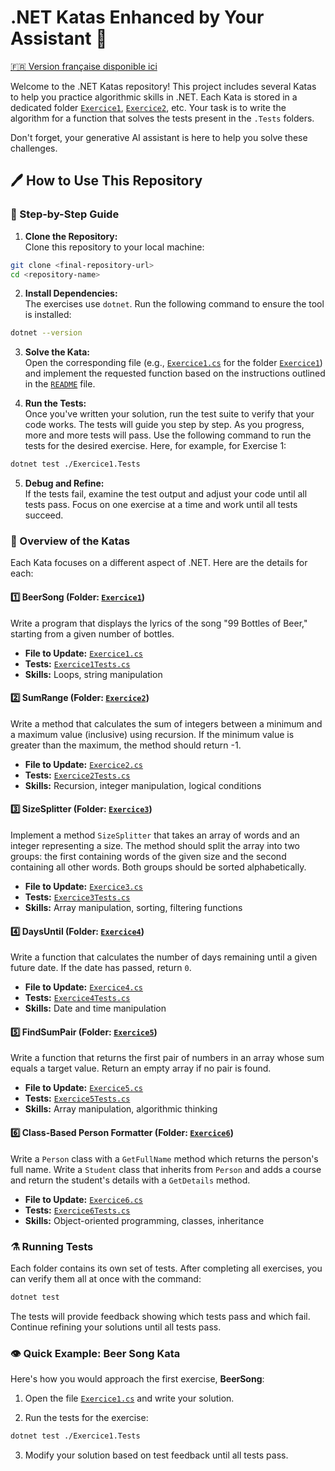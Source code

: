 # .NET Katas Enhanced by Your Assistant :robot:

[🇫🇷 Version française disponible ici](./README.md)

Welcome to the .NET Katas repository! This project includes several Katas to help you practice algorithmic skills in .NET. Each Kata is stored in a dedicated folder [`Exercice1`](./Exercice1/), [`Exercice2`](./Exercice2/), etc.
Your task is to write the algorithm for a function that solves the tests present in the `.Tests` folders.

Don't forget, your generative AI assistant is here to help you solve these challenges.

## 🖊️ How to Use This Repository

### 🐾 Step-by-Step Guide

1. **Clone the Repository:**  
Clone this repository to your local machine:
```bash
git clone <final-repository-url>
cd <repository-name>
```

2. **Install Dependencies:**  
The exercises use `dotnet`. Run the following command to ensure the tool is installed:
```bash
dotnet --version
```

3. **Solve the Kata:**  
Open the corresponding file (e.g., [`Exercice1.cs`](./Exercice1/Exercice1.cs) for the folder [`Exercice1`](./Exercice1/)) and implement the requested function based on the instructions outlined in the [`README`](./Exercice1/README.md) file.

4. **Run the Tests:**  
Once you've written your solution, run the test suite to verify that your code works. The tests will guide you step by step. As you progress, more and more tests will pass. Use the following command to run the tests for the desired exercise. Here, for example, for Exercise 1:
```bash
dotnet test ./Exercice1.Tests   
```

5. **Debug and Refine:**  
If the tests fail, examine the test output and adjust your code until all tests pass. Focus on one exercise at a time and work until all tests succeed.

### 👀 Overview of the Katas
Each Kata focuses on a different aspect of .NET. Here are the details for each:

#### **1️⃣ BeerSong (Folder: [`Exercice1`](./Exercice1/))**
Write a program that displays the lyrics of the song "99 Bottles of Beer," starting from a given number of bottles.
- **File to Update:** [`Exercice1.cs`](./Exercice1/Exercice1.cs)
- **Tests:** [`Exercice1Tests.cs`](./Exercice1.Tests/Exercice1Tests.cs)
- **Skills:** Loops, string manipulation

#### **2️⃣ SumRange (Folder: [`Exercice2`](./Exercice2/))**
Write a method that calculates the sum of integers between a minimum and a maximum value (inclusive) using recursion. If the minimum value is greater than the maximum, the method should return -1.
- **File to Update:** [`Exercice2.cs`](./Exercice2/Exercice2.cs)
- **Tests:** [`Exercice2Tests.cs`](./Exercice2.Tests/Exercice2Tests.cs)
- **Skills:** Recursion, integer manipulation, logical conditions

#### **3️⃣ SizeSplitter (Folder: [`Exercice3`](./Exercice3/))**
Implement a method `SizeSplitter` that takes an array of words and an integer representing a size. The method should split the array into two groups: the first containing words of the given size and the second containing all other words. Both groups should be sorted alphabetically.
- **File to Update:** [`Exercice3.cs`](./Exercice3/Exercice3.cs)
- **Tests:** [`Exercice3Tests.cs`](./Exercice3.Tests/Exercice3Tests.cs)
- **Skills:** Array manipulation, sorting, filtering functions

#### **4️⃣ DaysUntil (Folder: [`Exercice4`](./Exercice4/))**
Write a function that calculates the number of days remaining until a given future date. If the date has passed, return `0`.
- **File to Update:** [`Exercice4.cs`](./Exercice4/Exercice4.cs)
- **Tests:** [`Exercice4Tests.cs`](./Exercice4.Tests/Exercice4Tests.cs)
- **Skills:** Date and time manipulation

#### **5️⃣ FindSumPair (Folder: [`Exercice5`](./Exercice5/))**
Write a function that returns the first pair of numbers in an array whose sum equals a target value. Return an empty array if no pair is found.
- **File to Update:** [`Exercice5.cs`](./Exercice5/Exercice5.cs)
- **Tests:** [`Exercice5Tests.cs`](./Exercice5.Tests/Exercice5Tests.cs)
- **Skills:** Array manipulation, algorithmic thinking

#### **6️⃣ Class-Based Person Formatter (Folder: [`Exercice6`](./Exercice6/))**
Write a `Person` class with a `GetFullName` method which returns the person's full name. Write a `Student` class that inherits from `Person` and adds a course and return the student's details with a `GetDetails` method. 
- **File to Update:** [`Exercice6.cs`](./Exercice6/Exercice6.cs)
- **Tests:** [`Exercice6Tests.cs`](./Exercice6.Tests/Exercice6Tests.cs)
- **Skills:** Object-oriented programming, classes, inheritance

### ⚗️ Running Tests
Each folder contains its own set of tests. After completing all exercises, you can verify them all at once with the command:
```bash
dotnet test 
```
The tests will provide feedback showing which tests pass and which fail. Continue refining your solutions until all tests pass.

### 👁️ Quick Example: Beer Song Kata
Here's how you would approach the first exercise, **BeerSong**:

1. Open the file [`Exercice1.cs`](./Exercice1/Exercice1.cs) and write your solution.

2. Run the tests for the exercise:
```bash
dotnet test ./Exercice1.Tests   
```

3. Modify your solution based on test feedback until all tests pass.
